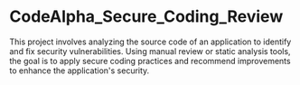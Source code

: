 # CodeAlpha_Secure_Coding_Review
This project involves analyzing the source code of an application to identify and fix security vulnerabilities. Using manual review or static analysis tools, the goal is to apply secure coding practices and recommend improvements to enhance the application's security.
